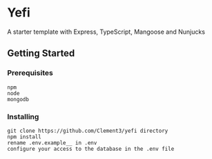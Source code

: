 # Yefi

A starter template with Express, TypeScript, Mangoose and Nunjucks

## Getting Started
### Prerequisites

```
npm
node
mongodb
```

### Installing

```
git clone https://github.com/Clement3/yefi directory
npm install
rename .env.example__ in .env
configure your access to the database in the .env file
```